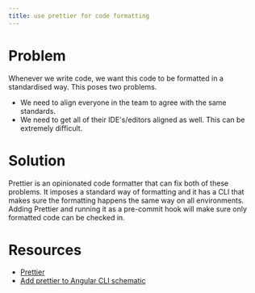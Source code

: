 ```yaml
---
title: use prettier for code formatting
---
```


# Problem

Whenever we write code, we want this code to be formatted in a standardised way. This poses two problems.

- We need to align everyone in the team to agree with the same standards.
- We need to get all of their IDE's/editors aligned as well. This can be extremely difficult.

# Solution

Prettier is an opinionated code formatter that can fix both of these problems. It imposes a standard way of formatting and it has a CLI that makes sure the formatting happens the same way on all environments. Adding Prettier and running it as a pre-commit hook will make sure only formatted code can be checked in.

# Resources

- [Prettier](https://prettier.io/)
- [Add prettier to Angular CLI schematic](https://github.com/schuchard/prettier-schematic)
